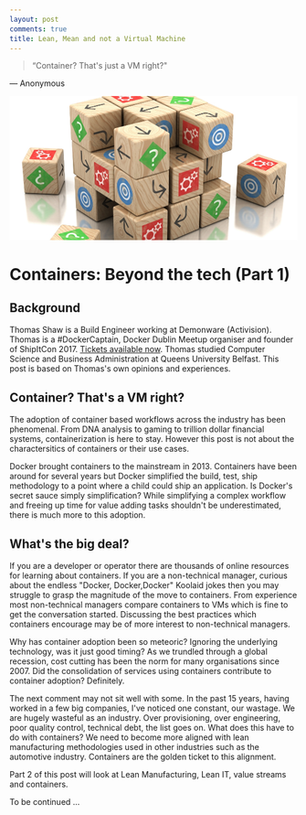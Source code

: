 ```yaml
---
layout: post
comments: true
title: Lean, Mean and not a Virtual Machine 
---
```


> “Container? That's just a VM right?"

― Anonymous 

![lean](../images/lean.jpg)

# Containers: Beyond the tech (Part 1) 

## Background

Thomas Shaw is a Build Engineer working at Demonware (Activision). Thomas is a #DockerCaptain, Docker Dublin Meetup organiser and founder of ShipItCon 2017. [Tickets available now](https://www.eventbrite.ie/e/shipitcon-2017-tickets-33376944339).  Thomas studied Computer Science and Business Administration at Queens University Belfast.  This post is based on Thomas's own opinions and experiences.

## Container? That's a VM right?

The adoption of container based workflows across the industry has been phenomenal. From DNA analysis to gaming to trillion dollar financial systems, containerization is here to stay.  However this post is not about the charactersitics of containers or their use cases.

Docker brought containers to the mainstream in 2013.  Containers have been around for several years but Docker simplified the build, test, ship methodology to a point where a child could ship an application. Is Docker's secret sauce simply simplification?  While simplifying a complex workflow and freeing up time for value adding tasks shouldn't be underestimated, there is much more to this adoption.

## What's the big deal?

If you are a developer or operator there are thousands of online resources for learning about containers. If you are a non-technical manager, curious about the endless "Docker, Docker,Docker" Koolaid jokes then you may struggle to grasp the magnitude of the move to containers.  From experience most non-technical managers compare containers to VMs which is fine to get the conversation started.  Discussing the best practices which containers encourage may be of more interest to non-technical managers.

Why has container adoption been so meteoric?  Ignoring the underlying technology, was it just good timing? As we trundled through a global recession, cost cutting has been the norm for many organisations since 2007. Did the consolidation of services using containers contribute to container adoption?  Definitely.

The next comment may not sit well with some. In the past 15 years, having worked in a few big companies, I've noticed one constant, our wastage.  We are hugely wasteful as an industry.  Over provisioning, over engineering, poor quality control, technical debt, the list goes on.  What does this have to do with containers?  We need to become more aligned with lean manufacturing methodologies used in other industries such as the automotive industry. Containers are the golden ticket to this alignment.

Part 2 of this post will look at Lean Manufacturing, Lean IT, value streams and containers.

To be continued ...


